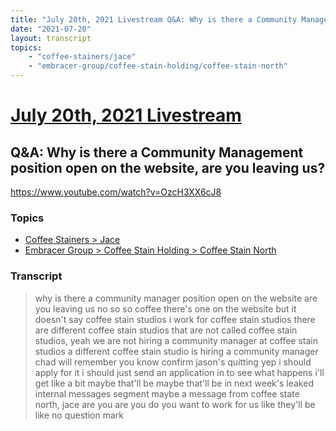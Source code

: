 ```yaml
---
title: "July 20th, 2021 Livestream Q&A: Why is there a Community Management position open on the website, are you leaving us?"
date: "2021-07-20"
layout: transcript
topics:
    - "coffee-stainers/jace"
    - "embracer-group/coffee-stain-holding/coffee-stain-north"
---
```

# [July 20th, 2021 Livestream](../2021-07-20.md)
## Q&A: Why is there a Community Management position open on the website, are you leaving us?
https://www.youtube.com/watch?v=OzcH3XX6cJ8

### Topics
* [Coffee Stainers > Jace](../topics/coffee-stainers/jace.md)
* [Embracer Group > Coffee Stain Holding > Coffee Stain North](../topics/embracer-group/coffee-stain-holding/coffee-stain-north.md)

### Transcript

> why is there a community manager position open on the website are you leaving us no so so coffee there's one on the website but it doesn't say coffee stain studios i work for coffee stain studios there are different coffee stain studios that are not called coffee stain studios, yeah we are not hiring a community manager at coffee stain studios a different coffee stain studio is hiring a community manager chad will remember you know confirm jason's quitting yep i should apply for it i should just send an application in to see what happens i'll get like a bit maybe that'll be maybe that'll be in next week's leaked internal messages segment maybe a message from coffee state north, jace are you are you do you want to work for us like they'll be like no question mark
